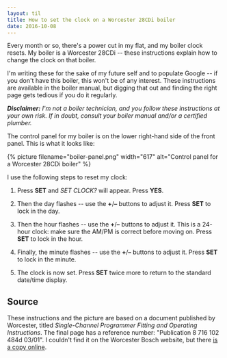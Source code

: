 ```yaml
---
layout: til
title: How to set the clock on a Worcester 28CDi boiler
date: 2016-10-08
---
```


Every month or so, there's a power cut in my flat, and my boiler clock resets.
My boiler is a Worcester 28CDi -- these instructions explain how to change the clock on that boiler.

I'm writing these for the sake of my future self and to populate Google -- if you don't have this boiler, this won't be of any interest.
These instructions are available in the boiler manual, but digging that out and finding the right page gets tedious if you do it regularly.

_**Disclaimer:** I'm not a boiler technician, and you follow these instructions at your own risk.
If in doubt, consult your boiler manual and/or a certified plumber._

The control panel for my boiler is on the lower right-hand side of the front panel.
This is what it looks like:

{%
  picture
  filename="boiler-panel.png"
  width="617"
  alt="Control panel for a Worcester 28CDi boiler"
%}

I use the following steps to reset my clock:

1.  Press **SET** and *SET CLOCK?* will appear.  Press **YES**.

2.  Then the day flashes -- use the **+**/**&ndash;** buttons to adjust it.
    Press **SET** to lock in the day.

3.  Then the hour flashes -- use the **+**/**&ndash;** buttons to adjust it.
    This is a 24-hour clock: make sure the AM/PM is correct before moving on.
    Press **SET** to lock in the hour.

4.  Finally, the minute flashes -- use the **+**/**&ndash;** buttons to adjust it.
    Press **SET** to lock in the minute.

5.  The clock is now set.
    Press **SET** twice more to return to the standard date/time display.

## Source

These instructions and the picture are based on a document published by Worcester, titled *Single-Channel Programmer Fitting and Operating Instructions*.
The final page has a reference number: "Publication 8 716 102 484d 03/01".
I couldn't find it on the Worcester Bosch website, but there [is a copy online](http://www.gotogasdocs.co.uk/f/m/Worcester/Other%20Equipment%20&%20Information/single-channel-programmer.pdf).